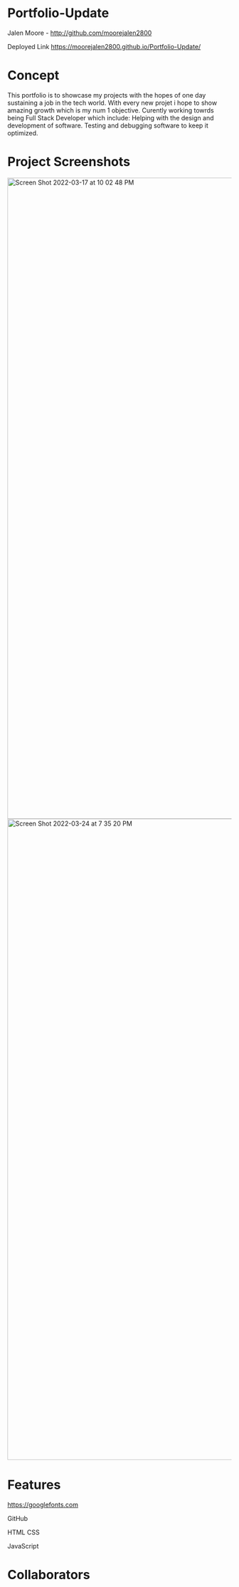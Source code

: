 # Portfolio-Update



Jalen Moore - http://github.com/moorejalen2800

Deployed Link https://moorejalen2800.github.io/Portfolio-Update/


# Concept

This portfolio is to showcase my projects with the hopes of one day sustaining a job in the tech world. With every new projet i hope to show amazing growth which is my num 1 objective. Curently working towrds being Full Stack Developer which include: Helping with the design and development of software. Testing and debugging software to keep it optimized.



# Project Screenshots


<img width="1440" alt="Screen Shot 2022-03-17 at 10 02 48 PM" src="https://user-images.githubusercontent.com/100977121/161191648-00de6b0c-4c8d-4408-bc0d-db2eb003fe21.png">



<img width="1440" alt="Screen Shot 2022-03-24 at 7 35 20 PM" src="https://user-images.githubusercontent.com/100977121/161191731-cbb355ae-a658-444b-9170-3470ec855fb4.png">

# Features


 https://googlefonts.com

 GitHub
 
 HTML CSS

 JavaScript

 




 # Collaborators




 


 
